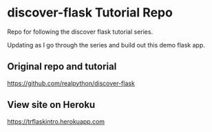 # discover-flask Tutorial Repo

Repo for following the discover flask tutorial series.

Updating as I go through the series and build out this demo flask app.

## Original repo and tutorial

https://github.com/realpython/discover-flask

## View site on Heroku

https://trflaskintro.herokuapp.com